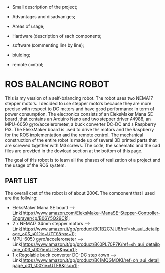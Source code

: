 - Small description of the project;
- Advantages and disadvantges;
- Areas of usage;

- Hardware (description of each component);
- software (commenting line by line);
- biulding;
- remote control;

# ROS BALANCING ROBOT

This is my version of a self-balancing robot. The robot uses two NEMA17 stepper motors. I decided to use stepper motors because they are more precise with respect to DC motors and have good performance in term of power consumption.
The electronics consists of an EleksMaker Mana SE board ,that contains an Arduino Nano and two stepper driver A4988, an MPU-6050 gyro/accelerometer, a buck converter DC-DC and a Raspberry Pi3.
The EleksMaker board is used to drive the motors and the Raspberry for the ROS implementation and the remote control.
The mechanical construction of the entire robot is made up of several 3D printed parts that are screwed together with M3 screws.
The code, the schematic and the cad files are provided in the dowload section at the bottom of this page.

The goal of this robot is to learn all the phases of realization of a project and the usage of the ROS system.

## PART LIST

The overall cost of the robot is of about 200€. The component that i used are the follwing:

- EleksMaker Mana SE board --> Link[https://www.amazon.com/EleksMaker-ManaSE-Stepper-Controller-Engraver/dp/B06Y5Q29CR];
- 2 x NEMA17 34mm stepper motors --> Link[https://www.amazon.it/gp/product/B01B2C7JU8/ref=oh_aui_detailpage_o05_s01?ie=UTF8&psc=1];
- MPU-6050 gyro/accelerometer --> Link[https://www.amazon.it/gp/product/B00PL70P7K/ref=oh_aui_detailpage_o03_s00?ie=UTF8&psc=1];
- 1 x Regolable buck converter DC-DC step down --> Link[https://www.amazon.it/gp/product/B01MQGMOKI/ref=oh_aui_detailpage_o01_s00?ie=UTF8&psc=1];
